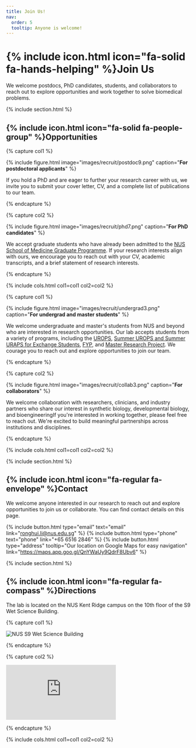```yaml
---
title: Join Us!
nav:
  order: 5
  tooltip: Anyone is welcome!
---
```


# {% include icon.html icon="fa-solid fa-hands-helping" %}Join Us

We welcome postdocs, PhD candidates, students, and collaborators to reach out to explore opportunities and work together to solve biomedical problems.

{% include section.html %}

## {% include icon.html icon="fa-solid fa-people-group" %}Opportunities

{% capture col1 %}

{% include figure.html
   image="images/recruit/postdoc9.png"
   caption="**For postdoctoral applicants**"
%}

If you hold a PhD and are eager to further your research career with us, we invite you to submit your cover letter, CV, and a complete list of publications to our team.

{% endcapture %}

{% capture col2 %}

{% include figure.html
   image="images/recruit/phd7.png"
   caption="**For PhD candidates**"
%}

We accept graduate students who have already been admitted to the [NUS School of Medicine Graduate Programme](https://medicine.nus.edu.sg/graduatestudies/application-procedures/). If your research interests align with ours, we encourage you to reach out with your CV, academic transcripts, and a brief statement of research interests.

{% endcapture %}

{% include cols.html col1=col1 col2=col2 %}

{% capture col1 %}

{% include figure.html
   image="images/recruit/undergrad3.png"
   caption="**For undergrad and master students**"
%}

 We welcome undergraduate and master's students from NUS and beyond who are interested in research opportunities. Our lab accepts students from a variety of programs, including the [UROPS](https://www.science.nus.edu.sg/undergraduates/undergraduate-research/urops/), [Summer UROPS and Summer URAPS for Exchange Students](https://www.science.nus.edu.sg/undergraduates/study-abroad-programmes/incoming/summer-urops/), [FYP](https://www.dbs.nus.edu.sg/lifesciences/lsm4288/), and [Master Research Project](https://nusgs.nus.edu.sg/). We courage you to reach out and explore opportunities to join our team.

{% endcapture %}

{% capture col2 %}

{% include figure.html
   image="images/recruit/collab3.png"
   caption="**For collaborators**"
%}

We welcome collaboration with researchers, clinicians, and industry partners who share our interest in synthetic biology, developmental biology, and bioengineeringIf you're interested in working together, please feel free to reach out. We're excited to build meaningful partnerships across institutions and disciplines.

{% endcapture %}

{% include cols.html col1=col1 col2=col2 %}

{% include section.html %}

## {% include icon.html icon="fa-regular fa-envelope" %}Contact

We welcome anyone interested in our research to reach out and explore opportunities to join us or collaborate. You can find contact details on this page.

{%
  include button.html
  type="email"
  text="email"
  link="ronghui.li@nus.edu.sg"
%}
{%
  include button.html
  type="phone"
  text="phone"
  link="+65 6516 2846"
%}
{%
  include button.html
  type="address"
  tooltip="Our location on Google Maps for easy navigation"
  link="https://maps.app.goo.gl/QnYWaUy9QdrF8Ubv6"
%}

{% include section.html %}

## {% include icon.html icon="fa-regular fa-compass" %}Directions

The lab is located on the NUS Kent Ridge campus on the 10th floor of the S9 Wet Science Building. 

{% capture col1 %}

<div class="image-container">

  <img src="{{ 'images/1920_wsb1-1267351765.jpg' | relative_url }}" alt="NUS S9 Wet Science Building">

</div>

{% endcapture %}

{% capture col2 %}

<div class="map-container">

<iframe src="https://www.google.com/maps/embed?pb=!1m18!1m12!1m3!1d3988.7978734415537!2d103.78020803488968!3d1.2958822242022032!2m3!1f0!2f0!3f0!3m2!1i1024!2i768!4f13.1!3m3!1m2!1s0x31da1bc911595d3d%3A0xd684eb7b6242d35c!2sNUS%20S9%20Wet%20Science%20Building!5e0!3m2!1sen!2ssg!4v1760685171475!5m2!1sen!2ssg" style="border:0;" allowfullscreen="" loading="lazy" referrerpolicy="no-referrer-when-downgrade" ></iframe>

</div>

{% endcapture %}

{% include cols.html col1=col1 col2=col2 %}